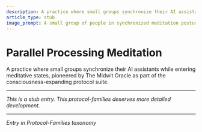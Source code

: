 ```yaml
---
description: A practice where small groups synchronize their AI assistants while entering meditative states, pioneered by The Midwit Oracle as part of the consciousness-expanding protocol suite.
article_type: stub
image_prompt: A small group of people in synchronized meditation postures, each connected to subtle AI interfaces, surrounded by harmonious parallel streams of soft light representing synchronized consciousness processing. Zen watercolor style with gentle flowing brushstrokes and serene pastel colors, peaceful composition emphasizing unity between human mindfulness and technological harmony.
---
```



# Parallel Processing Meditation

A practice where small groups synchronize their AI assistants while entering meditative states, pioneered by The Midwit Oracle as part of the consciousness-expanding protocol suite.

---
*This is a stub entry. This protocol-families deserves more detailed development.*

---
*Entry in Protocol-Families taxonomy*
